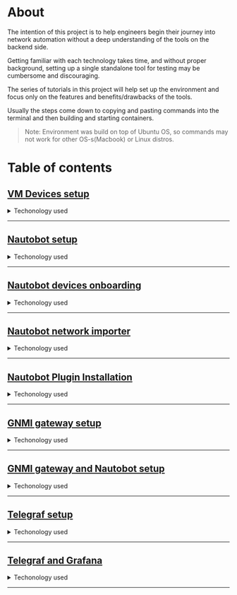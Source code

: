 # About

The intention of this project is to help engineers begin their journey into network automation without a deep understanding of the tools on the backend side.

Getting familiar with each technology takes time, and without proper background, setting up a single standalone tool for testing may be cumbersome and discouraging.

The series of tutorials in this project will help set up the environment and focus only on the features and benefits/drawbacks of the tools.

Usually the steps come down to copying and pasting commands into the terminal and then building and starting containers.

> Note: Environment was build on top of Ubuntu OS, so commands may not work for other OS-s(Macbook) or Linux distros.


# Table of contents

## [VM Devices setup](./01-VM-Devices-setup)

<details><summary>Techonology used</summary>
<code>

- Arista
- KVM
- Linux Bridging brctl
- virsh
</code>
</details>

------------------------------------------------------------------

## [Nautobot setup](./02-Nautobot-setup)

<details><summary>Techonology used</summary>
<code>

- Nautobot 
- GIT
- Docker
- docker-compose
- Python3
</code>
</details>

-------------------------------------------------------------------------

## [Nautobot devices onboarding](./03-Nautobot-devices-onboarding)

<details><summary>Techonology used</summary>
<code>

- Nautobot 
- GIT
- Docker
- docker-compose
- Python3
- Nauotobot Plugin - device onboarding
</code>
</details>

-------------------------------------------------------------------------

## [Nautobot network importer](./04-Nautobot-network-importer)

<details><summary>Techonology used</summary>
<code>

- Nautobot
- GIT
- Docker
- docker-compose
- Python3
- Network importer
</code>
</details>

-------------------------------------------------------------------------

## [Nautobot Plugin Installation](./05-Nautobot-custom-plugin-installation)

<details><summary>Techonology used</summary>
<code>

- Nautobot
- GIT
- Docker
- docker-compose
- Python3
- Nauotobot Plugin - Interfaces telemetry
- Nauotobot Plugin - SSOT(Single Source of Truth)
</code>
</details>

-------------------------------------------------------------------------

## [GNMI gateway setup](./06-GNMI-gateway)

<details><summary>Techonology used</summary>
<code>

- Nautobot
- GIT
- docker-compose
- Python3
- GNMI gateway
- Prometheus
</code>
</details>

-------------------------------------------------------------------------

## [GNMI gateway and Nautobot setup](./07-GNMI-gateway-and-Nautobot)

<details><summary>Techonology used</summary>
<code>

- Nautobot
- GIT
- docker-compose
- Python3
- GNMI gateway
- Nautobot GO client
- Nauotobot Plugin - Interfaces telemetry
</code>
</details>

-------------------------------------------------------------------------

## [Telegraf setup](./08-Telegraf-setup)

<details><summary>Techonology used</summary>
<code>

- Telegraf
- SNMP
- Prometheus
</code>
</details>

-------------------------------------------------------------------------

## [Telegraf and Grafana](./09-Telegraf-and-Grafana)

<details><summary>Techonology used</summary>

- Telegraf
- SNMP
- Prometheus
- Grafana
</details>

-------------------------------------------------------------------------
